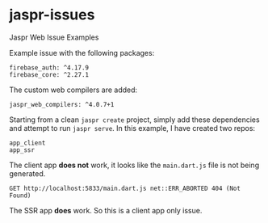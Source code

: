 # jaspr-issues

Jaspr Web Issue Examples

Example issue with the following packages:

```
firebase_auth: ^4.17.9
firebase_core: ^2.27.1
```

The custom web compilers are added:

```
jaspr_web_compilers: ^4.0.7+1
```

Starting from a clean `jaspr create` project, simply add these dependencies and attempt to run `jaspr serve`. In this example, I have created two repos:

```
app_client
app_ssr
```

The client app **does not** work, it looks like the `main.dart.js` file is not being generated. 

```
GET http://localhost:5833/main.dart.js net::ERR_ABORTED 404 (Not Found)
```

The SSR app **does** work. So this is a client app only issue.